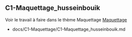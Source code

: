 ## C1-Maquettage_husseinbouik
   

Voir le travail à faire dans le thème Maquettage 
[Maquettage](https://github.com/solicoders/evaluation/issues/5)


- docs/C1-Maquettage/C1-Maquettage_husseinbouik.md 

 
